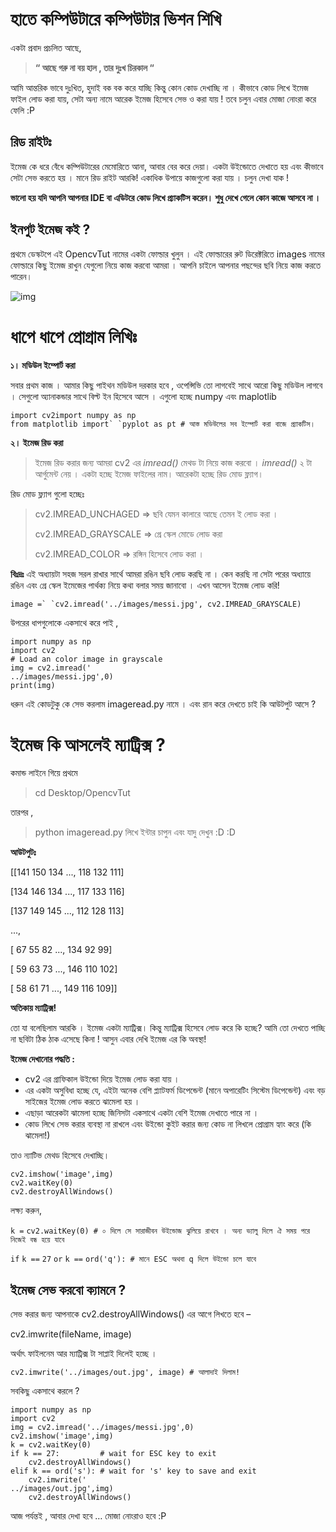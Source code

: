 # হাতে কম্পিউটারে কম্পিউটার ভিশন শিখি 



একটা প্রবাদ প্রচলিত আছে,

> **“ আছে গরু না বয় হাল , তার দুঃখ চিরকাল “**

আমি  আন্তরিক ভাবে দুঃখিত, হুদাই বক বক করে যাচ্ছি কিন্তু কোন কোড দেখাচ্ছি না ।  কীভাবে কোড লিখে ইমেজ ফাইল লোড করা যায়, সেটা অন্য নামে আরেক ইমেজ হিসেবে  সেভ ও করা যায় ! তবে চলুন এবার মোজা নোংরা করে ফেলি :P

## রিড রাইটঃ

ইমেজ  কে ধরে বেঁধে কম্পিউটারের মেমোরিতে আনা, আবার বের করে দেয়া। একটা  উইন্ডোতে দেখাতে হয় এবং কীভাবে সেটা সেভ করতে হয় । মানে রিড রাইট আরকি!  একাধিক উপায়ে কাজগুলো করা যায় । চলুন দেখা যাক !

**ভালো হয় যদি আপনি আপনার IDE বা এডিটরে কোড লিখে প্র্যাকটিস করেন। শুধু দেখে গেলে কোন কাজে আসবে না ।**

## ইনপুট ইমেজ কই ?

প্রথমে  ডেস্কটপে এই OpencvTut নামের একটা ফোল্ডার খুলুন । এই ফোল্ডারের রুট  ডিরেক্টরিতে images নামের ফোল্ডারে কিছু ইমেজ রাখুন যেগুলো নিয়ে কাজ করবো  আমরা । আপনি চাইলে আপনার পছন্দের ছবি নিয়ে কাজ করতে পারেন।

![img](https://miro.medium.com/max/450/0*SdfY9TZJeK9MgSZb.jpg)



# ধাপে ধাপে প্রোগ্রাম লিখিঃ

**১। মডিউল ইম্পোর্ট করা**

সবার  প্রথম কাজ । আমার কিছু পাইথন মডিউল দরকার হবে , ওপেন্সিভি তো লাগবেই সাথে  আরো কিছু মডিউল লাগবে । সেগুলো অ্যানাকন্ডার সাথে বিল্ট ইন হিসেবে আসে ।  এগুলো হচ্ছে numpy এবং maplotlib

```
import cv2import numpy as np
from matplotlib import` `pyplot as pt # আস্ত মডিউলের সব ইম্পোর্ট করা বাজে প্র্যাকটিস।
```

**২। ইমেজ রিড করা**

> ইমেজ রিড করার জন্য আমরা cv2 এর *imread()* মেথড টা নিয়ে কাজ করবো । *imread()* ২ টা আর্গুমেন্ট নেয় । একটা হচ্ছে ইমেজ ফাইলের নাম। আরেকটা হচ্ছে রিড মোড ফ্ল্যাগ।

রিড মোড ফ্ল্যাগ গুলো হচ্ছেঃ

> cv2.IMREAD_UNCHAGED => ছবি যেমন কালারে আছে তেমন ই লোড করা ।
>
> cv2.IMREAD_GRAYSCALE => গ্রে স্কেল মোডে লোড করা
>
> cv2.IMREAD_COLOR => রঙ্গিন হিসেবে লোড করা ।

**বিঃদ্রঃ**  এই অধ্যায়টা সহজ সরল রাখার সার্থে আমরা রঙিন ছবি লোড করছি না । কেন করছি  না সেটা পরের অধ্যায়ে রঙিন এবং গ্রে স্কেল ইমেজের পার্থক্য নিয়ে কথা বলার  সময় জানাবো । এখন আসেন ইমেজ লোড করি!

```
image =` `cv2.imread('../images/messi.jpg', cv2.IMREAD_GRAYSCALE)
```

উপরের ধাপগুলোকে একসাথে করে পাই ,

```
import numpy as np
import cv2
# Load an color image in grayscale
img = cv2.imread('
../images/messi.jpg',0)
print(img)
```

ধরুন এই কোডটুকু কে সেভ করলাম imageread.py নামে । এবং রান করে দেখতে চাই কি আউটপুট আসে ?

# ইমেজ কি আসলেই ম্যাট্রিক্স ?

কমান্ড লাইনে গিয়ে প্রথমে

> cd Desktop/OpencvTut

তারপর ,

> python imageread.py লিখে ইন্টার চাপুন এবং যাদু দেখুন :D :D

**আউটপুটঃ**

[[141 150 134 ..., 118 132 111]

[134 146 134 ..., 117 133 116]

[137 149 145 ..., 112 128 113]

...,

[ 67 55 82 ..., 134 92 99]

[ 59 63 73 ..., 146 110 102]

[ 58 61 71 ..., 149 116 109]]

**অতিকায় ম্যাট্রিক্স!**

তো  যা বলেছিলাম আরকি । ইমেজ একটা ম্যাট্রিক্স। কিন্তু ম্যাট্রিক্স হিসেবে লোড  করে কি হচ্ছে? আমি তো দেখতে পাচ্ছি না ছবিটা ঠিক ঠাক এসেছে কিনা ! আসুন  এবার দেখি ইমেজ এর কি অবস্থা!

**ইমেজ দেখানোর পদ্ধতি :**

- cv2 এর গ্রাফিকাল উইন্ডো দিয়ে ইমেজ লোড করা যায় ।
- এর  একটা অসুবিধা হচ্ছে যে, এইটা অনেক বেশি প্ল্যাটফর্ম ডিপেন্ডেন্ট (মানে  অপারেটিং সিস্টেম ডিপেন্ডেন্ট) এবং বড় সাইজের ইমেজ লোড করতে ঝামেলা হয় ।
- এছাড়া আরেকটা ঝামেলা হচ্ছে জিনিসটা একসাথে একটা বেশি ইমেজ দেখাতে পারে না ।
- কোড লিখে সেভ করার ব্যবস্থা না রাখলে এবং উইন্ডো কুইট করার জন্য কোড না লিখলে প্রোগ্রাম হ্যাং করে (কি ঝামেলা!)

তাও ন্যাটিভ মেথড হিসেবে দেখাচ্ছি।

```
cv2.imshow('image',img)
cv2.waitKey(0)
cv2.destroyAllWindows()
```

লক্ষ্য করুন,

`k =` `cv2.waitKey(0) # ০ দিলে সে সারাজীবন উইন্ডোজ ঝুলিয়ে রাখবে । অন্য ভ্যালু দিলে ঐ সময় পরে নিজেই বন্ধ হয়ে যাবে`

`if` `k ==` `27` `or` `k ==` `ord('q'): # মানে ESC অথবা q দিলে উইন্ডো চলে যাবে`

## ইমেজ সেভ করবো ক্যামনে ?

সেভ করার জন্য আপনাকে cv2.destroyAllWindows() এর আগে লিখতে হবে –

cv2.imwrite(fileName, image)

অর্থাৎ ফাইলনেম আর ম্যাট্রিক্স টা সাপ্লাই দিলেই হচ্ছে ।

`cv2.imwrite('../images/out.jpg', image) # আলাদাই দিলাম!`

সবকিছু একসাথে করলে ?

```
import numpy as np
import cv2
img = cv2.imread('../images/messi.jpg',0)
cv2.imshow('image',img)
k = cv2.waitKey(0)
if k == 27:         # wait for ESC key to exit
    cv2.destroyAllWindows()
elif k == ord('s'): # wait for 's' key to save and exit
    cv2.imwrite('
../images/out.jpg',img)
    cv2.destroyAllWindows()
```

আজ পর্যন্তই , আবার দেখা হবে … মোজা নোংরাও হবে :P